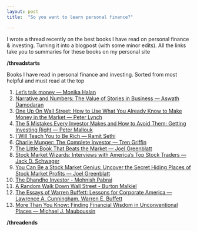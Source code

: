 ```yaml
---
layout: post
title:  "So you want to learn personal finance?"

---
```

I wrote a thread recently on the best books I have read on personal finance & investing. Turning it into a blogpost (with some minor edits). All the links take you to summaries for these books on my personal site

**/threadstarts**

Books I have read in personal finance and investing. Sorted from most helpful and must read at the top
1. [Let’s talk money — Monika Halan](https://manassaloi.com/booksummaries/2016/03/12/lets-talk-money-monika-halan.html)
2. [Narrative and Numbers: The Value of Stories in Business — Aswath Damodaran](https://manassaloi.com/booksummaries/2016/03/10/narratives-numbers-damodaran.html)
3. [One Up On Wall Street: How to Use What You Already Know to Make Money in the Market — Peter Lynch](https://manassaloi.com/booksummaries/2016/03/04/one-up-on-wallstreet-lynch.html)
4. [The 5 Mistakes Every Investor Makes and How to Avoid Them: Getting Investing Right — Peter Mallouk](https://manassaloi.com/booksummaries/2016/03/08/five-mistakes-investor-makes-mallouk.html)
5. [I Will Teach You to Be Rich — Ramit Sethi](https://manassaloi.com/booksummaries/2016/03/13/i-will-teach-you-to-be-rich-sethi.html)
6. [Charlie Munger: The Complete Investor — Tren Griffin](https://manassaloi.com/booksummaries/2016/03/07/charlier-munger-griffin.html)
7. [The Little Book That Beats the Market — Joel Greenblatt](https://manassaloi.com/booksummaries/2016/03/06/little-book-market-greenblatt.html)
8. [Stock Market Wizards: Interviews with America’s Top Stock Traders — Jack D. Schwager](https://manassaloi.com/booksummaries/2016/03/05/stock-market-wizards-schwager.html)
9. [You Can Be a Stock Market Genius: Uncover the Secret Hiding Places of Stock Market Profits — Joel Greenblatt](https://manassaloi.com/booksummaries/2016/03/09/stock-market-genius-joel-reenblatt.html)
10. [The Dhandho Investor - Mohnish Pabrai](https://manassaloi.com/booksummaries/2016/03/14/mohnish-pabrai-the-dhandho-investor.html)
11. [A Random Walk Down Wall Street - Burton Malkiel](https://manassaloi.com/booksummaries/2016/03/17/random-walk-wallstreet-malkiel.html)
12. [The Essays of Warren Buffett: Lessons for Corporate America — Lawrence A. Cunningham, Warren E. Buffett](https://manassaloi.com/booksummaries/2016/09/11/the-essays-warren-buffett.html)
13. [More Than You Know: Finding Financial Wisdom in Unconventional Places — Michael J. Mauboussin](https://manassaloi.com/booksummaries/2016/07/11/more-than-you-know-michael-j-mauboussin.html)

**/threadends**
